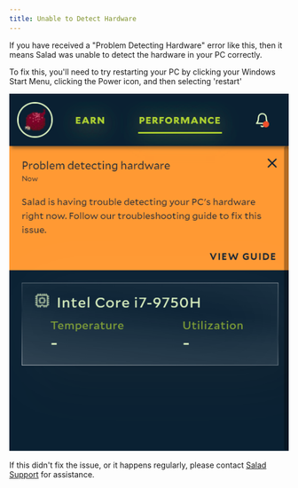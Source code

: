 ```yaml
---
title: Unable to Detect Hardware
---
```


If you have received a "Problem Detecting Hardware" error like this, then it means Salad was unable to detect the
hardware in your PC correctly.

To fix this, you'll need to try restarting your PC by clicking your Windows Start Menu, clicking the Power icon, and
then selecting 'restart'

![](./content/images/Troubleshooting/Salad-App/Unable-to-Detect-Hardware-1.png)

If this didn't fix the issue, or it happens regularly, please contact
[Salad Support](/docs/Guides/Your-PC/216-how-to-create-a-support-ticket) for assistance.
